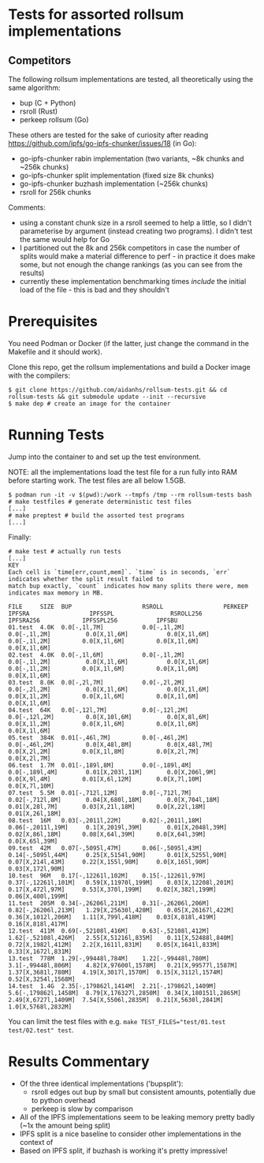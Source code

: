 # Tests for assorted rollsum implementations

## Competitors

The following rollsum implementations are tested, all theoretically using the same algorithm:
 - bup (C + Python)
 - rsroll (Rust)
 - perkeep rollsum (Go)

These others are tested for the sake of curiosity after reading https://github.com/ipfs/go-ipfs-chunker/issues/18 (in Go):
 - go-ipfs-chunker rabin implementation (two variants, ~8k chunks and ~256k chunks)
 - go-ipfs-chunker split implementation (fixed size 8k chunks)
 - go-ipfs-chunker buzhash implementation (~256k chunks)
 - rsroll for 256k chunks

Comments:
 - using a constant chunk size in a rsroll seemed to help a little, so I didn't parameterise by argument (instead creating two
   programs). I didn't test the same would help for Go
 - I partitioned out the 8k and 256k competitors in case the number of splits would make a material difference to perf - in
   practice it does make some, but not enough the change rankings (as you can see from the results)
 - currently these implementation benchmarking times *include* the initial load of the file - this is bad and they shouldn't

# Prerequisites

You need Podman or Docker (if the latter, just change the command in the Makefile and it should work).

Clone this repo, get the rollsum implementations and build a Docker image with the compilers:

```
$ git clone https://github.com/aidanhs/rollsum-tests.git && cd rollsum-tests && git submodule update --init --recursive
$ make dep # create an image for the container
```

# Running Tests

Jump into the container to and set up the test environment.

NOTE: all the implementations load the test file for a run fully into RAM before starting work. The test files are all
below 1.5GB.

```
$ podman run -it -v $(pwd):/work --tmpfs /tmp --rm rollsum-tests bash
# make testfiles # generate deterministic test files
[...]
# make preptest # build the assorted test programs
[...]
```

Finally:

```
# make test # actually run tests
[...]
KEY
Each cell is `time[err,count,mem]`. `time` is in seconds, `err` indicates whether the split result failed to
match bup exactly, `count` indicates how many splits there were, mem indicates max memory in MB.

FILE     SIZE  BUP                    RSROLL                 PERKEEP               IPFSRA                 IPFSSPL                RSROLL256            IPFSRA256            IPFSSPL256           IPFSBU
01.test  4.0K  0.0[-,1l,7M]           0.0[-,1l,2M]           0.0[-,1l,2M]          0.0[X,1l,6M]           0.0[X,1l,6M]           0.0[-,1l,2M]         0.0[X,1l,6M]         0.0[X,1l,6M]         0.0[X,1l,6M]
02.test  4.0K  0.0[-,1l,6M]           0.0[-,1l,2M]           0.0[-,1l,2M]          0.0[X,1l,6M]           0.0[X,1l,6M]           0.0[-,1l,2M]         0.0[X,1l,6M]         0.0[X,1l,6M]         0.0[X,1l,6M]
03.test  8.0K  0.0[-,2l,7M]           0.0[-,2l,2M]           0.0[-,2l,2M]          0.0[X,1l,6M]           0.0[X,1l,6M]           0.0[X,1l,2M]         0.0[X,1l,6M]         0.0[X,1l,6M]         0.0[X,1l,6M]
04.test  64K   0.0[-,12l,7M]          0.0[-,12l,2M]          0.0[-,12l,2M]         0.0[X,10l,6M]          0.0[X,8l,6M]           0.0[X,1l,2M]         0.0[X,1l,6M]         0.0[X,1l,6M]         0.0[X,1l,6M]
05.test  384K  0.01[-,46l,7M]         0.0[-,46l,2M]          0.0[-,46l,2M]         0.0[X,48l,8M]          0.0[X,48l,7M]          0.0[X,2l,2M]         0.0[X,1l,8M]         0.0[X,2l,7M]         0.0[X,2l,7M]
06.test  1.7M  0.01[-,189l,8M]        0.0[-,189l,4M]         0.0[-,189l,4M]        0.01[X,203l,11M]       0.0[X,206l,9M]         0.0[X,9l,4M]         0.01[X,6l,12M]       0.0[X,7l,10M]        0.0[X,7l,10M]
07.test  5.5M  0.01[-,712l,12M]       0.0[-,712l,7M]         0.02[-,712l,8M]       0.04[X,680l,18M]       0.0[X,704l,18M]        0.01[X,28l,7M]       0.03[X,21l,18M]      0.0[X,22l,18M]       0.01[X,26l,18M]
08.test  16M   0.03[-,2011l,22M]      0.02[-,2011l,18M]      0.06[-,2011l,19M]     0.1[X,2019l,39M]       0.01[X,2048l,39M]      0.02[X,86l,18M]      0.08[X,64l,39M]      0.0[X,64l,39M]       0.0[X,65l,39M]
09.test  42M   0.07[-,5095l,47M]      0.06[-,5095l,43M]      0.14[-,5095l,44M]     0.25[X,5154l,90M]      0.01[X,5255l,90M]      0.07[X,214l,43M]     0.22[X,155l,90M]     0.0[X,165l,90M]      0.03[X,172l,90M]
10.test  96M   0.17[-,12261l,102M]    0.15[-,12261l,97M]     0.37[-,12261l,101M]   0.59[X,11970l,199M]    0.03[X,12208l,201M]    0.17[X,472l,97M]     0.53[X,370l,199M]    0.02[X,382l,199M]    0.06[X,400l,199M]
11.test  205M  0.34[-,26206l,211M]    0.31[-,26206l,206M]    0.82[-,26206l,213M]   1.29[X,25630l,420M]    0.05[X,26167l,422M]    0.36[X,1012l,206M]   1.11[X,799l,418M]    0.03[X,818l,419M]    0.16[X,818l,417M]
12.test  411M  0.69[-,52108l,416M]    0.63[-,52108l,412M]    1.62[-,52108l,426M]   2.55[X,51216l,835M]    0.11[X,52488l,840M]    0.72[X,1982l,412M]   2.2[X,1611l,831M]    0.05[X,1641l,833M]   0.33[X,1672l,831M]
13.test  778M  1.29[-,99448l,784M]    1.22[-,99448l,780M]    3.1[-,99448l,806M]    4.82[X,97600l,1578M]   0.21[X,99577l,1587M]   1.37[X,3681l,780M]   4.19[X,3017l,1570M]  0.15[X,3112l,1574M]  0.52[X,3254l,1568M]
14.test  1.4G  2.35[-,179862l,1414M]  2.21[-,179862l,1409M]  5.6[-,179862l,1458M]  8.79[X,176327l,2850M]  0.34[X,180151l,2865M]  2.49[X,6727l,1409M]  7.54[X,5506l,2835M]  0.21[X,5630l,2841M]  1.0[X,5768l,2832M]
```

You can limit the test files with e.g. `make TEST_FILES="test/01.test test/02.test" test`.

# Results Commentary

 - Of the three identical implementations ('bupsplit'):
   - rsroll edges out bup by small but consistent amounts, potentially due to python overhead
   - perkeep is slow by comparison
 - All of the IPFS implementations seem to be leaking memory pretty badly (~1x the amount being split)
 - IPFS split is a nice baseline to consider other implementations in the context of
 - Based on IPFS split, if buzhash is working it's pretty impressive!
